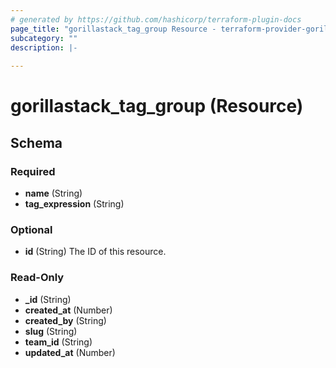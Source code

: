 ```yaml
---
# generated by https://github.com/hashicorp/terraform-plugin-docs
page_title: "gorillastack_tag_group Resource - terraform-provider-gorillastack"
subcategory: ""
description: |-
  
---
```


# gorillastack_tag_group (Resource)





<!-- schema generated by tfplugindocs -->
## Schema

### Required

- **name** (String)
- **tag_expression** (String)

### Optional

- **id** (String) The ID of this resource.

### Read-Only

- **_id** (String)
- **created_at** (Number)
- **created_by** (String)
- **slug** (String)
- **team_id** (String)
- **updated_at** (Number)


